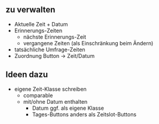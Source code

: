 zu verwalten
------------
* Aktuelle Zeit + Datum
* Erinnerungs-Zeiten
	* nächste Erinnerungs-Zeit
	* vergangene Zeiten (als Einschränkung beim Ändern)
* tatsächliche Umfrage-Zeiten
* Zuordnung Button -> Zeit/Datum

Ideen dazu
----------
* eigene Zeit-Klasse schreiben
	* comparable
	* mit/ohne Datum enthalten
		* Datum ggf. als eigene Klasse
		* Tages-Buttons anders als Zeitslot-Buttons
